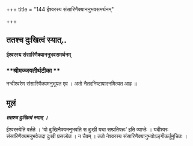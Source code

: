 +++
title = "144 ईश्वरस्य संसारिणैक्याननुभवसमर्थनम्"

+++


## ततश्च दुःखित्वं स्यात्..

**ईश्वरस्य संसारिणैक्याननुभवसमर्थनम्**

### **श्रीमज्जयतीर्थटीका **

नन्वीश्वरेण संसारिणैक्यमनुभूयत एव । अतो नैतदनिष्टापादनमित्यत आह ॥

## **मूलं**

***ततश्च दुःखित्वं स्यात् ।***

ईश्वरस्येति वर्तते । ‘यो दुःखिनैक्यमनुभवति स दुःखी यथा सम्प्रतिपन्नः’ इति व्याप्तेः । यदीश्वरः संसारिणैक्यमनुभवेत्तदा दुःखी प्रसज्येत । न चैवम् । ततो नेश्वरस्य संसारिणैक्यानुभवोऽङ्गीकर्तुमुचितः ।

